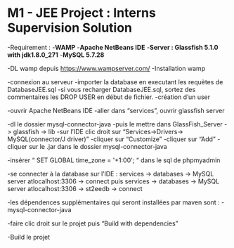 # M1 - JEE Project : Interns Supervision Solution

-Requirement : 
-**WAMP**
-**Apache NetBeans IDE**
-**Server : Glassfish 5.1.0 with jdk1.8.0_271**
-**MySQL 5.7.28**

-DL wamp depuis https://www.wampserver.com/
-Installation wamp

-connexion au serveur
-importer la database en executant les requètes de DatabaseJEE.sql
	-si vous recharger DatabaseJEE.sql, 
		sortez des commentaires les DROP USER en début de fichier.
-création d’un user

-ouvrir Apache NetBeans IDE
-aller dans “services”, ouvrir glassfish server

-dl le dossier mysql-connector-java
-puis le mettre dans GlassFish_Server -> glassfish -> lib
-sur l’IDE clic droit sur “Services->Drivers-> MySQL(connector/J driver)”
-cliquer sur “Customize”
-cliquer sur “Add”
-cliquer sur le .jar dans le dossier mysql-connector-java

-insérer  “  SET GLOBAL time_zone = '+1:00'; “ dans le sql de phpmyadmin

-se connecter à la database sur l’IDE :
services -> databases -> MySQL server atlocalhost:3306 ->  connect
puis
services -> databases -> MySQL server atlocalhost:3306 -> st2eedb -> connect

-les dépendences supplémentaires qui seront installées par maven sont : 
-mysql-connector-java 

-faire clic droit sur le projet puis “Build with dependencies”


-Build le projet
